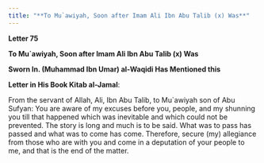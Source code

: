 ```yaml
---
title: "**To Mu`awiyah, Soon after Imam Ali Ibn Abu Talib (x) Was**" 
---
```

**Letter 75**

**To Mu\`awiyah, Soon after Imam Ali Ibn Abu Talib \(x\) Was**

**Sworn In\. \(Muhammad Ibn Umar\) al\-Waqidi Has Mentioned this**

**Letter in His Book Kitab al\-Jamal**:

From the servant of Allah, Ali, Ibn Abu Talib, to Mu\`awiyah son of Abu Sufyan: You are aware of my excuses before you, people, and my shunning you till that happened which was inevitable and which could not be prevented\. The story is long and much is to be said\. What was to pass has passed and what was to come has come\. Therefore, secure \(my\) allegiance from those who are with you and come in a deputation of your people to me, and that is the end of the matter\.

